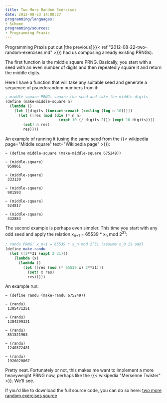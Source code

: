 ```yaml
---
title: Two More Random Exercises
date: 2012-08-23 14:00:27
programming/languages:
- Scheme
programming/sources:
- Programming Praxis
---
```

Programming Praxis put out [the previous]({{< ref "2012-08-22-two-random-exercises.md" >}}) had us composing already existing PRNGs).

<!--more-->

The first function is the middle square PRNG. Basically, you start with a seed with an even number of digits and then repeatedly square it and return the middle digits.

Here I have a function that will take any suitable seed and generate a sequence of psuedorandom numbers from it:

```scheme
; middle square PRNG: square the seed and take the middle digits
(define (make-middle-square n)
  (lambda ()
    (let ([digits (inexact->exact (ceiling (log n 10)))])
      (let ([res (mod (div (* n n) 
                        (expt 10 (/ digits 2))) (expt 10 digits))])
        (set! n res)
        res))))
```

An example of running it (using the same seed from the {{< wikipedia page="Middle square" text="Wikipedia page" >}}):

```
~ (define middle-square (make-middle-square 675248))

~ (middle-square)
 959861

~ (middle-square)
 333139

~ (middle-square)
 981593

~ (middle-square)
 524817

~ (middle-square)
 432883
```

The second example is perhaps even simpler. This time you start with any odd seed and apply the relation x<sub>n+1</sub> = 65539 * x<sub>n</sub> mod 2<sup>31</sup>:

```scheme
; randu PRNG: x_n+1 = 65539 * x_n mod 2^31 (assume x_0 is odd)
(define make-randu
  (let ([2**31 (expt 2 31)])
    (lambda (x)
      (lambda ()
        (let ([res (mod (* 65539 x) 2**31)])
          (set! x res)
          res)))))
```

An example run:

```
~ (define randu (make-randu 675249))

~ (randu)
 1305471251

~ (randu)
 1384299321

~ (randu)
 851521963

~ (randu)
 1240372481

~ (randu)
 1926020867
```

Pretty neat. Fortunately or not, this makes me want to implement a more heavyweight PRNG now, perhaps like the {{< wikipedia "Mersenne Twister" >}}. We'll see.

If you'd like to download the full source code, you can do so here: <a href="https://github.com/jpverkamp/small-projects/blob/master/blog/two-more-random-exercises.ss">two more random exercises source</a>